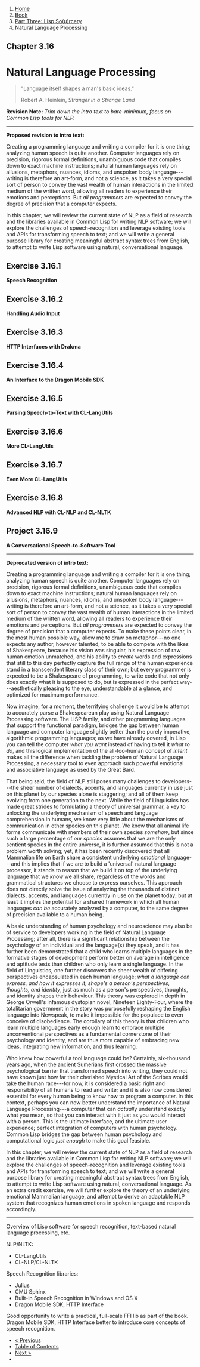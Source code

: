 <ol class="breadcrumb">
  <li><a href="/">Home</a></li>
  <li><a href="/book/">Book</a></li>
  <li><a href="/book/3-00-00-overview/">Part Three: Lisp So(u)rcery</a></li>
  <li class="active">Natural Language Processing</li>
</ol>

## Chapter 3.16

# Natural Language Processing

> "Language itself shapes a man's basic ideas."
> <footer>Robert A. Heinlein, <em>Stranger in a Strange Land</em></footer>

**Revision Note:** *Trim down the intro text to bare-minimum, focus on Common Lisp tools for NLP.*

---

**Proposed revision to intro text:**

Creating a programming language and writing a compiler for it is one thing; analyzing human speech is quite another.  Computer languages rely on precision, rigorous formal definitions, unambiguous code that compiles down to exact machine instructions; natural human languages rely on allusions, metaphors, nuances, idioms, and unspoken body language---writing is therefore an art-form, and not a science, as it takes a very special sort of person to convey the vast wealth of human interactions in the limited medium of the written word, allowing all readers to experience their emotions and perceptions.  But *all programmers* are expected to convey the degree of precision that a computer expects.

In this chapter, we will review the current state of NLP as a field of research and the libraries available in Common Lisp for writing NLP software; we will explore the challenges of speech-recognition and leverage existing tools and APIs for transforming speech to text; and we will write a general purpose library for creating meaningful abstract syntax trees from English, to attempt to write Lisp software using natural, conversational language.

## Exercise 3.16.1

**Speech Recognition**

## Exercise 3.16.2

**Handling Audio Input**

## Exercise 3.16.3

**HTTP Interfaces with Drakma**

## Exercise 3.16.4

**An Interface to the Dragon Mobile SDK**

## Exercise 3.16.5

**Parsing Speech-to-Text with CL-LangUtils**

## Exercise 3.16.6

**More CL-LangUtils**

## Exercise 3.16.7

**Even More CL-LangUtils**

## Exercise 3.16.8

**Advanced NLP with CL-NLP and CL-NLTK**

## Project 3.16.9

**A Conversational Speech-to-Software Tool**

---

**Deprecated version of intro text:**

Creating a programming language and writing a compiler for it is one thing; analyzing human speech is quite another.  Computer languages rely on precision, rigorous formal definitions, unambiguous code that compiles down to exact machine instructions; natural human languages rely on allusions, metaphors, nuances, idioms, and unspoken body language---writing is therefore an art-form, and not a science, as it takes a very special sort of person to convey the vast wealth of human interactions in the limited medium of the written word, allowing all readers to experience their emotions and perceptions.  But *all programmers* are expected to convey the degree of precision that a computer expects.  To make these points clear, in the most human possible way, allow me to draw on metaphor---no one expects any author, however talented, to be able to compete with the likes of Shakespeare, because his vision was singular, his expression of raw human emotion unmatched, and his ability to *create* words and expressions that still to this day perfectly capture the full range of the human experience stand in a transcendent literary class of their own; but every programmer is expected to be a Shakespeare of programming, to write code that not only does exactly what it is supposed to do, but is expressed in the perfect way---aesthetically pleasing to the eye, understandable at a glance, and optimized for maximum performance.

Now imagine, for a moment, the terrifying challenge it would be to attempt to accurately parse a Shakespearean play using Natural Language Processing software.  The LISP family, and other programming languages that support the functional paradigm, bridges the gap between human language and computer language slightly better than the purely imperative, algorithmic programming languages; as we have already covered, in Lisp you can tell the computer *what you want* instead of having to tell it *what to do*, and this logical implementation of the all-too-human concept of *intent* makes all the difference when tackling the problem of Natural Language Processing, a necessary tool to even approach such powerful emotional and associative language as used by the Great Bard.

That being said, the field of NLP still poses many challenges to developers---the sheer number of dialects, accents, and languages currently in use just on this planet by our species alone is staggering; and all of them keep evolving from one generation to the next.  While the field of Linguistics has made great strides to formulating a theory of universal grammar, a key to unlocking the underlying mechanism of speech and language comprehension in humans, we know very little about the mechanisms of communication in other species on this planet.  We know that all animal life forms communicate with members of their own species *somehow*, but since such a large percentage of *our species* assumes that we are the only sentient species in the entire universe, it is further assumed that this is not a problem worth solving; yet, it has been recently discovered that all Mammalian life on Earth share a consistent underlying *emotional* language---and this implies that if we are to build a 'universal' natural language processor, it stands to reason that we build it on top of the underlying language that we *know* we all share, regardless of the words and grammatical structures we choose to express ourselves.  This approach does not directly solve the issue of analyzing the thousands of distinct dialects, accents, and languages currently in use on the planet today; but at least it implies the potential for a shared framework in which all human languages *can be* accurately analyzed by a computer, to the same degree of precision available to a human being.

A basic understanding of human psychology and neuroscience may also be of service to developers working in the field of Natural Language Processing; after all, there is a significant relationship between the psychology of an individual and the language(s) they speak, and it has further been demonstrated that a child who learns multiple languages in the formative stages of development perform better on average in intelligence and aptitude tests than children who only learn a single language.  In the field of Linguistics, one further discovers the sheer wealth of differing perspectives encapsulated in each human language; *what a language can express, and how it expresses it, shape's a person's perspectives, thoughts, and identity*, just as much as a person's perspectives, thoughts, and identity shapes their behaviour.  This theory was explored in depth in George Orwell's infamous dystopian novel, Nineteen Eighty-Four, where the totalitarian government in the story was purposefully reshaping the English language into Newspeak, to make it impossible for the populace to even conceive of disobedience.  The corollary of this theory is that children who learn multiple languages early enough learn to embrace multiple unconventional perspectives as a fundamental cornerstone of their psychology and identity, and are thus more capable of embracing new ideas, integrating new information, and thus learning.

Who knew how powerful a tool language could be?  Certainly, six-thousand years ago, when the ancient Sumerians first crossed the massive psychological barrier that transformed speech into writing, they could not have known just how far their cherished Mystical Art of the Scribes would take the human race---for now, it is considered a basic right and responsibility of all humans to read and write; and it is also now considered essential for every human being to know how to program a computer.  In this context, perhaps you can now better understand the importance of Natural Language Processing---a computer that can *actually* understand exactly what you mean, so that you can interact with it just as you would interact with a person.  This is the ultimate interface, and the ultimate user experience; perfect integration of computers with human psychology.  Common Lisp bridges the gap between human psychology and computational logic *just enough* to make this goal feasible.

In this chapter, we will review the current state of NLP as a field of research and the libraries available in Common Lisp for writing NLP software; we will explore the challenges of speech-recognition and leverage existing tools and APIs for transforming speech to text; and we will write a general purpose library for creating meaningful abstract syntax trees from English, to attempt to write Lisp software using natural, conversational language.  As an extra credit exercise, we will further explore the theory of an underlying emotional Mammalian language, and attempt to derive an adaptable NLP system that recognizes human emotions in spoken language and responds accordingly.

---

Overview of Lisp software for speech recognition, text-based natural language processing, etc.

NLP/NLTK:

* CL-LangUtils
* CL-NLP/CL-NLTK

Speech Recognition libraries:

* Julius
* CMU Sphinx
* Built-in Speech Recognition in Windows and OS X
* Dragon Mobile SDK, HTTP Interface

Good opportunity to write a practical, full-scale FFI lib as part of the book.  Dragon Mobile SDK, HTTP Interface better to introduce core concepts of speech recognition.


<ul class="pager">
  <li class="previous"><a href="/book/3-15-00-quantum-computing/">&laquo; Previous</a></li>
  <li><a href="/book/">Table of Contents</a></li>
  <li class="next"><a href="/book/3-17-00-ai/">Next &raquo;</a><li>
</ul>
